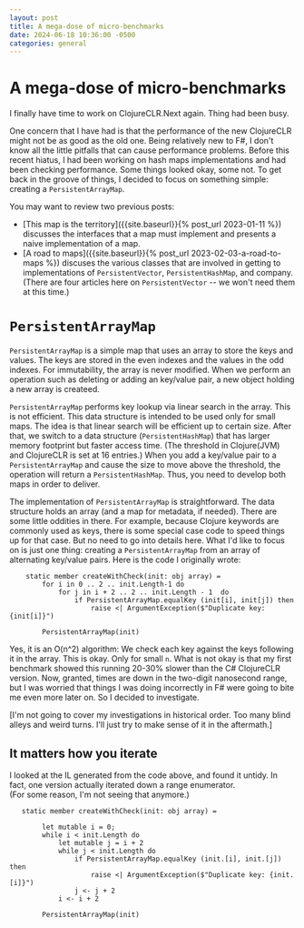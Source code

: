 ```yaml
---
layout: post
title: A mega-dose of micro-benchmarks
date: 2024-06-18 10:36:00 -0500
categories: general
---
```


# A mega-dose of micro-benchmarks

I finally have time to work on ClojureCLR.Next again.  Thing had been busy.

One concern that I have had is that the performance of the new ClojureCLR might not be as good as the old one. Being relatively new to F#, I don't know all the little pitfalls that can cause performance problems.  Before this recent hiatus, I had been working on hash maps implementations and had been checking performance.  Some things looked okay, some not.  To get back in the groove of things, I decided to focus on something simple: creating a `PersistentArrayMap`.



You may want to review two previous posts:

- [This map is the territory]({{site.baseurl}}{% post_url 2023-01-11 %}) discusses the interfaces that a map must implement and presents a naive implementation of a map.
- [A road to maps]({{site.baseurl}}{% post_url 2023-02-03-a-road-to-maps %}) discuses the various classes that are involved in getting to implementations of `PersistentVector`, `PersistentHashMap`, and company.  (There are four articles here on `PersistentVector` -- we won't need them at this time.)


# `PersistentArrayMap`

`PersistentArrayMap` is a simple map that uses an array to store the keys and values.  The keys are stored in the even indexes and the values in the odd indexes.  For immutability, the array is never modified.  When we perform an operation such as deleting or adding an key/value pair, a new object holding a new array is createed.

`PersistentArrayMap` performs key lookup via linear search in the array.  This is not efficient.  This data structure is intended to be used only for small maps.  The idea is that linear search will be efficient up to certain size.  After that, we switch to a data structure (`PersistentHashMap`) that has larger memory footprint but faster access time.  (The threshold in Clojure(JVM) and ClojureCLR is set at 16 entries.)  When you add a key/value pair to a `PersistentArrayMap` and cause the size to move above the threshold, the operation will return a `PersistentHashMap`.  Thus, you need to develop both maps in order to deliver. 


The implementation of `PersistentArrayMap` is straightforward.  The data structure holds an array (and a map for metadata, if needed).
There are some little oddities in there.  For example, because Clojure keywords are commonly used as keys, there is some special case code to speed things up for that case.  But no need to go into details here.  What I'd like to focus on is just one thing: creating a `PersistentArrayMap` from an array of alternating key/value pairs.  Here is the code I originally wrote:


```F#
    static member createWithCheck(init: obj array) =
        for i in 0 .. 2 .. init.Length-1 do
            for j in i + 2 .. 2 .. init.Length - 1  do
                if PersistentArrayMap.equalKey (init[i], init[j]) then
                    raise <| ArgumentException($"Duplicate key: {init[i]}")
                    
        PersistentArrayMap(init)
```



Yes, it is an O(n^2) algorithm:  We check each key against the keys following it in the array.  This is okay.  Only for small `n`.
What is not okay is that my first benchmark showed this running 20-30% slower than the C# ClojureCLR version.  Now, granted, times are down in the two-digit nanosecond range, but I was worried that things I was doing incorrectly in F# were going to bite me even more later on.  So I decided to investigate.

[I'm not going to cover my investigations in historical order. Too many blind alleys and weird turns.  I'll just try to make sense of it in the aftermath.] 

## It matters how you iterate

I looked at the IL generated from the code above, and found it untidy.
In fact, one version actually iterated down a range enumerator.  
(For some reason, I'm not seeing that anymore.)





```F#
   static member createWithCheck(init: obj array) =
        
        let mutable i = 0;
        while i < init.Length do
            let mutable j = i + 2
            while j < init.Length do
                if PersistentArrayMap.equalKey (init.[i], init.[j]) then
                    raise <| ArgumentException($"Duplicate key: {init.[i]}")
                j <- j + 2
            i <- i + 2

        PersistentArrayMap(init)
```